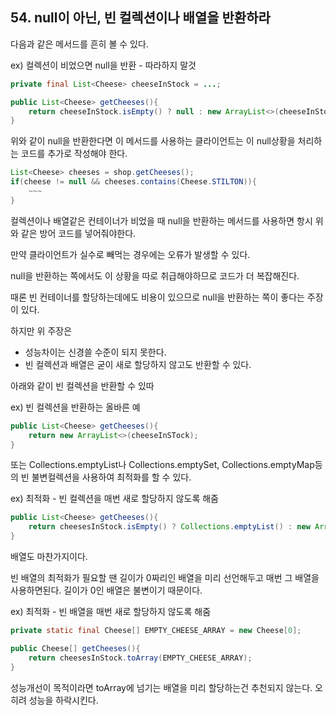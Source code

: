 ## 54. null이 아닌, 빈 컬렉션이나 배열을 반환하라

다음과 같은 메서드를 흔히 볼 수 있다.

ex) 컬렉션이 비었으면 null을 반환 - 따라하지 말것

```java
private final List<Cheese> cheeseInStock = ...;

public List<Cheese> getCheeses(){
	return cheeseInStock.isEmpty() ? null : new ArrayList<>(cheeseInStock);
}
```

위와 같이 null을 반환한다면 이 메서드를 사용하는 클라이언트는 이 null상황을 처리하는 코드를 추가로 작성해야 한다.

```java
List<Cheese> cheeses = shop.getCheeses();
if(cheese != null && cheeses.contains(Cheese.STILTON)){
	~~~
}
```

컬렉션이나 배열같은 컨테이너가 비었을 때 null을 반환하는 메서드를 사용하면 항시 위와 같은 방어 코드를 넣어줘야한다.

만약 클라이언트가 실수로 빼먹는 경우에는 오류가 발생할 수 있다.

null을 반환하는 쪽에서도 이 상황을 따로 취급해야하므로 코드가 더 복잡해진다.

때론 빈 컨테이너를 할당하는데에도 비용이 있으므로 null을 반환하는 쪽이 좋다는 주장이 있다.

하지만 위 주장은

- 성능차이는 신경쓸 수준이 되지 못한다.
- 빈 컬렉션과 배열은 굳이 새로 할당하지 않고도 반환할 수 있다.

아래와 같이 빈 컬렉션을 반환할 수 있따

ex) 빈 컬렉션을 반환하는 올바른 예

```java
public List<Cheese> getCheeses(){
	return new ArrayList<>(cheeseInSTock);
}
```

또는 Collections.emptyList나 Collections.emptySet, Collections.emptyMap등의 빈 불변컬렉션을 사용하여 최적화를 할 수 있다.

ex) 최적화 - 빈 컬렉션을 매번 새로 할당하지 않도록 해줌

```java
public List<Cheese> getCheeses(){
	return cheesesInStock.isEmpty() ? Collections.emptyList() : new ArrayList<>(cheesesInStock);
}
```

배열도 마찬가지이다.

빈 배열의 최적화가 필요할 땐 길이가 0짜리인 배열을 미리 선언해두고 매번 그 배열을 사용하면된다. 길이가 0인 배열은 불변이기 때문이다.

ex) 최적화 - 빈 배열을 매번 새로 할당하지 않도록 해줌

```java
private static final Cheese[] EMPTY_CHEESE_ARRAY = new Cheese[0];

public Cheese[] getCheeses(){
	return cheesesInStock.toArray(EMPTY_CHEESE_ARRAY);
}
```

성능개선이 목적이라면 toArray에 넘기는 배열을 미리 할당하는건 추천되지 않는다.
오히려 성능을 하락시킨다.